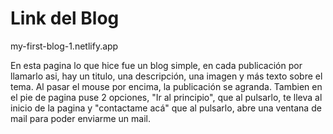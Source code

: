 # Link del Blog
my-first-blog-1.netlify.app

En esta pagina lo que hice fue un blog simple, en cada publicación por llamarlo asi, hay un titulo, una descripción, una imagen y más texto sobre el tema. Al pasar el mouse por encima,
la publicación se agranda. Tambien en el pie de pagina puse 2 opciones, "Ir al principio", que al pulsarlo, te lleva al inicio de la pagina y "contactame acá" que al pulsarlo,
abre una ventana de mail para poder enviarme un mail.
